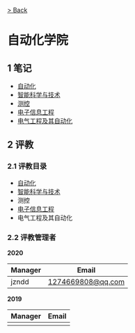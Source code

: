 [> Back](../../../README.md#2-项目目录)

# 自动化学院

## 1 笔记

- [自动化](automation/README.md)
- [智能科学与技术](intelligence/README.md)
- [测控](observe_and_control/README.md)
- [电子信息工程](electronic_information/README.md)
- [电气工程及其自动化](electronic/README.md)


## 2 评教

### 2.1 评教目录

- [自动化](../../evaluation/soa/automation/README.md)
- [智能科学与技术](../../evaluation/soa/intelligence/README.md)
- 测控
- [电子信息工程](../../evaluation/soa/electronic_information/README.md)
- 电气工程及其自动化

### 2.2 评教管理者

**2020**

| Manager |      Email         |
| ------- | ----------------   |
|  jzndd  | 1274669808@qq.com  |

**2019**

| Manager | Email |
| ------- | ----- |
|         |       |
